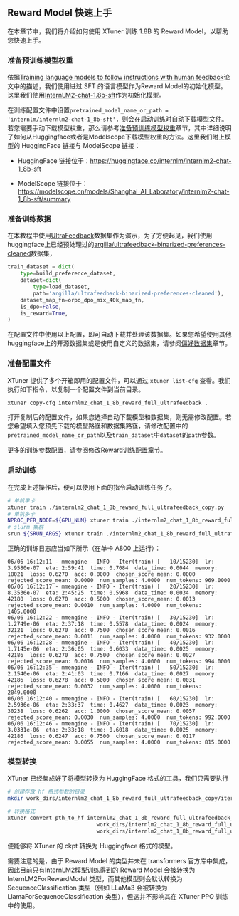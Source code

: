 ## Reward Model 快速上手

在本章节中，我们将介绍如何使用 XTuner 训练 1.8B 的 Reward Model，以帮助您快速上手。

### 准备预训练模型权重

依据[Training language models to follow instructions with human feedback](https://arxiv.org/abs/2203.02155)论文中的描述，我们使用进过 SFT 的语言模型作为Reward Model的初始化模型。这里我们使用[InternLM2-chat-1.8b-sft](https://huggingface.co/internlm/internlm2-chat-1_8b-sft)作为初始化模型。

在训练配置文件中设置`pretrained_model_name_or_path = 'internlm/internlm2-chat-1_8b-sft'`，则会在启动训练时自动下载模型文件。若您需要手动下载模型权重，那么请参考[准备预训练模型权重](https://xtuner.readthedocs.io/zh-cn/latest/preparation/pretrained_model.html)章节，其中详细说明了如何从Huggingface或者是Modelscope下载模型权重的方法。这里我们附上模型的 HuggingFace 链接与 ModelScope 链接：

- HuggingFace 链接位于：https://huggingface.co/internlm/internlm2-chat-1_8b-sft

- ModelScope 链接位于：https://modelscope.cn/models/Shanghai_AI_Laboratory/internlm2-chat-1_8b-sft/summary

### 准备训练数据

在本教程中使用[UltraFeedback](https://arxiv.org/abs/2310.01377)数据集作为演示，为了方便起见，我们使用huggingface上已经预处理过的[argilla/ultrafeedback-binarized-preferences-cleaned](https://huggingface.co/datasets/argilla/ultrafeedback-binarized-preferences-cleaned)数据集，

```python
train_dataset = dict(
    type=build_preference_dataset,
    dataset=dict(
        type=load_dataset,
        path='argilla/ultrafeedback-binarized-preferences-cleaned'),
    dataset_map_fn=orpo_dpo_mix_40k_map_fn,
    is_dpo=False,
    is_reward=True,
)
```

在配置文件中使用以上配置，即可自动下载并处理该数据集。如果您希望使用其他huggingface上的开源数据集或是使用自定义的数据集，请参阅[偏好数据集](./preference_data.md)章节。

### 准备配置文件

XTuner 提供了多个开箱即用的配置文件，可以通过 `xtuner list-cfg` 查看。我们执行如下指令，以复制一个配置文件到当前目录。

```bash
xtuner copy-cfg internlm2_chat_1_8b_reward_full_ultrafeedback .
```

打开复制后的配置文件，如果您选择自动下载模型和数据集，则无需修改配置。若您希望填入您预先下载的模型路径和数据集路径，请修改配置中的`pretrained_model_name_or_path`以及`train_dataset`中`dataset`的`path`参数。

更多的训练参数配置，请参阅[修改Reward训练配置](./modify_settings.md)章节。

### 启动训练

在完成上述操作后，便可以使用下面的指令启动训练任务了。

```bash
# 单机单卡
xtuner train ./internlm2_chat_1_8b_reward_full_ultrafeedback_copy.py
# 单机多卡
NPROC_PER_NODE=${GPU_NUM} xtuner train ./internlm2_chat_1_8b_reward_full_ultrafeedback_copy.py
# slurm 集群
srun ${SRUN_ARGS} xtuner train ./internlm2_chat_1_8b_reward_full_ultrafeedback_copy.py --launcher slurm
```

正确的训练日志应当如下所示（在单卡 A800 上运行）：

```
06/06 16:12:11 - mmengine - INFO - Iter(train) [   10/15230]  lr: 3.9580e-07  eta: 2:59:41  time: 0.7084  data_time: 0.0044  memory: 18021  loss: 0.6270  acc: 0.0000  chosen_score_mean: 0.0000  rejected_score_mean: 0.0000  num_samples: 4.0000  num_tokens: 969.0000
06/06 16:12:17 - mmengine - INFO - Iter(train) [   20/15230]  lr: 8.3536e-07  eta: 2:45:25  time: 0.5968  data_time: 0.0034  memory: 42180  loss: 0.6270  acc: 0.5000  chosen_score_mean: 0.0013  rejected_score_mean: 0.0010  num_samples: 4.0000  num_tokens: 1405.0000
06/06 16:12:22 - mmengine - INFO - Iter(train) [   30/15230]  lr: 1.2749e-06  eta: 2:37:18  time: 0.5578  data_time: 0.0024  memory: 32121  loss: 0.6270  acc: 0.7500  chosen_score_mean: 0.0016  rejected_score_mean: 0.0011  num_samples: 4.0000  num_tokens: 932.0000
06/06 16:12:28 - mmengine - INFO - Iter(train) [   40/15230]  lr: 1.7145e-06  eta: 2:36:05  time: 0.6033  data_time: 0.0025  memory: 42186  loss: 0.6270  acc: 0.7500  chosen_score_mean: 0.0027  rejected_score_mean: 0.0016  num_samples: 4.0000  num_tokens: 994.0000
06/06 16:12:35 - mmengine - INFO - Iter(train) [   50/15230]  lr: 2.1540e-06  eta: 2:41:03  time: 0.7166  data_time: 0.0027  memory: 42186  loss: 0.6278  acc: 0.5000  chosen_score_mean: 0.0031  rejected_score_mean: 0.0032  num_samples: 4.0000  num_tokens: 2049.0000
06/06 16:12:40 - mmengine - INFO - Iter(train) [   60/15230]  lr: 2.5936e-06  eta: 2:33:37  time: 0.4627  data_time: 0.0023  memory: 30238  loss: 0.6262  acc: 1.0000  chosen_score_mean: 0.0057  rejected_score_mean: 0.0030  num_samples: 4.0000  num_tokens: 992.0000
06/06 16:12:46 - mmengine - INFO - Iter(train) [   70/15230]  lr: 3.0331e-06  eta: 2:33:18  time: 0.6018  data_time: 0.0025  memory: 42186  loss: 0.6247  acc: 0.7500  chosen_score_mean: 0.0117  rejected_score_mean: 0.0055  num_samples: 4.0000  num_tokens: 815.0000
```

### 模型转换

XTuner 已经集成好了将模型转换为 HuggingFace 格式的工具，我们只需要执行

```bash
# 创建存放 hf 格式参数的目录
mkdir work_dirs/internlm2_chat_1_8b_reward_full_ultrafeedback_copy/iter_15230_hf

# 转换格式
xtuner convert pth_to_hf internlm2_chat_1_8b_reward_full_ultrafeedback_copy.py.py \
                            work_dirs/internlm2_chat_1_8b_reward_full_ultrafeedback_copy.py/iter_15230.pth \
                            work_dirs/internlm2_chat_1_8b_reward_full_ultrafeedback_copy.py/iter_15230_hf
```

便能够将 XTuner 的 ckpt 转换为 Huggingface 格式的模型。

需要注意的是，由于 Reward Model 的类型并未在 transformers 官方库中集成，因此目前只有InternLM2模型训练得到的 Reward Model 会被转换为 InternLM2ForRewardModel 类型，而其他模型则会默认转换为 SequenceClassification 类型（例如 LLaMa3 会被转换为 LlamaForSequenceClassification 类型），但这并不影响其在 XTuner PPO 训练中的使用。
